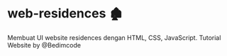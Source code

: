 # web-residences 🏚
Membuat UI website residences dengan HTML, CSS, JavaScript. 
Tutorial Website by @Bedimcode
